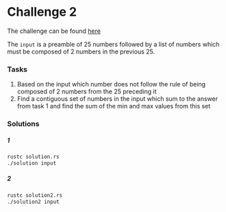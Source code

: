 # Challenge 2

The challenge can be found [here][1]

The `input` is a preamble of 25 numbers followed by a list of numbers which must be composed of 2
numbers in the previous 25.

### Tasks

1. Based on the input which number does not follow the rule of being composed of 2 numbers from the 25
preceding it
2. Find a contiguous set of numbers in the input which sum to the answer from task 1 and find the sum of
the min and max values from this set

### Solutions

##### 1

```bash
rustc solution.rs
./solution input
```

##### 2

```bash
rustc solution2.rs
./solution2 input
```

[1]: <https://adventofcode.com/2020/day/9> "Advent of Code day 9 challenge"

